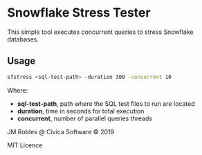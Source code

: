 # Snowflake Stress Tester

This simple tool executes concurrent queries to stress Snowflake databases.

## Usage

 ```bash
sfstress <sql-test-path> -duration 300 -concurrent 10
 ```
 Where:

* __sql-test-path__, path where the SQL test files to run are located
* __duration__, time in seconds for total execution
* __concurrent__, number of parallel queries threads

JM Robles @ Civica Software &copy; 2019

MIT Licence

